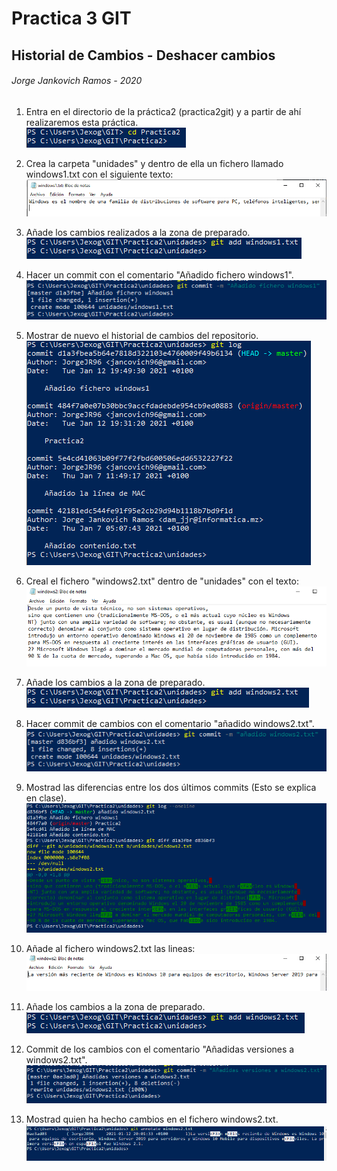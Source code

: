 #    Practica 3 GIT
##  Historial de Cambios - Deshacer cambios

######   Jorge Jankovich Ramos - 2020

1. Entra en el directorio de la práctica2 (practica2git) y a partir de ahí realizaremos esta práctica.<br>
![](img/Captura1.PNG)

2. Crea la carpeta "unidades" y dentro de ella un fichero llamado windows1.txt con el siguiente texto:<br>
![](img/Captura2.PNG)

3. Añade los cambios realizados a la zona de preparado.<br>
![](img/Captura3.PNG)

4. Hacer un commit con el comentario "Añadido fichero windows1".<br>
![](img/Captura4.PNG)

5. Mostrar de nuevo el historial de cambios del repositorio.<br>
![](img/Captura5.PNG)

6. Creal el fichero "windows2.txt" dentro de "unidades" con el texto:<br>
![](img/Captura6.PNG)

7. Añade los cambios a la zona de preparado.<br>
![](img/Captura7.PNG)

8. Hacer commit de cambios con el comentario "añadido windows2.txt".<br>
![](img/Captura8.PNG)

9. Mostrad las diferencias entre los dos últimos commits (Esto se explica en clase).<br>
![](img/Captura9.PNG)

10. Añade al fichero windows2.txt las lineas:<br>
![](img/Captura10.PNG)

11. Añade los cambios a la zona de preparado.<br>
![](img/Captura11.PNG)

12. Commit de los cambios con el comentario "Añadidas versiones a windows2.txt".<br>
![](img/Captura12.PNG)

13. Mostrad quien ha hecho cambios en el fichero windows2.txt.<br>
![](img/Captura13.PNG)